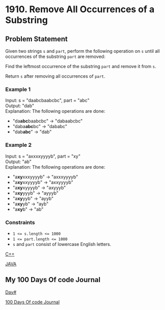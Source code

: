 # 1910. Remove All Occurrences of a Substring

## Problem Statement

Given two strings `s` and `part`, perform the following operation on `s` until all occurrences of the substring `part` are removed:

Find the leftmost occurrence of the substring `part` and remove it from `s`.

Return `s` after removing all occurrences of `part`.

### Example 1

Input: s = "daabcbaabcbc", part = "abc"  
Output: "dab"  
Explanation: The following operations are done:  
- "da**abc**baabcbc" → "dabaabcbc"  
- "daba**abc**bc" → "dababc"  
- "dab**abc**" → "dab"

### Example 2

Input: s = "axxxxyyyyb", part = "xy"  
Output: "ab"  
Explanation: The following operations are done:  
- "a**xy**xxxyyyyb" → "axxxyyyyb"  
- "a**xy**xxyyyyb" → "axxyyyyb"  
- "a**xy**xyyyyb" → "axyyyb"  
- "a**xy**yyyb" → "ayyyb"  
- "a**xy**yyb" → "ayyb"  
- "a**xy**yb" → "ayb"  
- "a**xy**b" → "ab"

### Constraints

- `1 <= s.length <= 1000`
- `1 <= part.length <= 1000`
- `s` and `part` consist of lowercase English letters.

[C++]()

[JAVA]()

## My 100 Days Of code Journal

[Day#]() 

[100 Days Of code Journal](https://splashy-zone-afc.notion.site/100-Days-of-Code-Journal-11349fd54d99805f86defe8d1c3b0f78?pvs=4)
